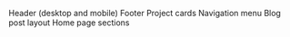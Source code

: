 Header (desktop and mobile)
Footer
Project cards
Navigation menu
Blog post layout
Home page sections

